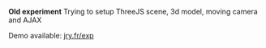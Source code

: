 **Old experiment**
Trying to setup ThreeJS scene, 3d model, moving camera and AJAX

Demo available: [jry.fr/exp](https://www.jry.fr/exp/ "jry.fr/exp")

